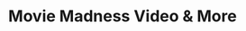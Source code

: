 ---
title: "Movie Madness Video & More"
url: /portland/movie-madness-video-and-more/
shop: video
---
